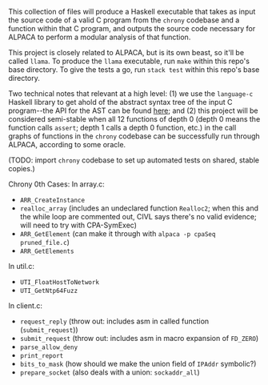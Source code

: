 This collection of files will produce a Haskell executable
that takes as input the source code of a valid C program
from the `chrony` codebase and a function within that C
program, and outputs the source code necessary for ALPACA
to perform a modular analysis of that function.

This project is closely related to ALPACA, but is its own
beast, so it'll be called `llama`. To produce the `llama` 
executable, run `make` within this repo's base directory.
To give the tests a go, run `stack test` within this repo's
base directory.

Two technical notes that relevant at a high level:
(1) we use the `language-c` Haskell library to get ahold of
the abstract syntax tree of the input C program--the API for
the AST can be found 
[here](https://hackage.haskell.org/package/language-c-0.8.3/docs/Language-C-Syntax-AST.html); 
and (2) this project will be
considered semi-stable when all 12 functions of depth 0
(depth 0 means the function calls `assert`; depth 1 calls a 
depth 0 function, etc.) in the call graphs of functions in
the `chrony` codebase can be successfully run through 
ALPACA, according to some oracle.

(TODO: import `chrony` codebase to set up automated tests 
on shared, stable copies.)

Chrony 0th Cases:
In array.c:

*  `ARR_CreateInstance`
*  `realloc_array` (includes an undeclared function `Realloc2`; when this and the while loop are commented out, CIVL says there's no valid evidence; will need to try with CPA-SymExec)
*  `ARR_GetElement` (can make it through with `alpaca -p cpaSeq pruned_file.c`)
*  `ARR_GetElements`

In util.c:

*  `UTI_FloatHostToNetwork` 
*  `UTI_GetNtp64Fuzz`

In client.c:

*  `request_reply` (throw out: includes asm in called function (`submit_request`))
*  `submit_request` (throw out: includes asm in macro expansion of `FD_ZERO`)
*  `parse_allow_deny`
*  `print_report`
*  `bits_to_mask` (how should we make the union field of `IPAddr` symbolic?)
*  `prepare_socket` (also deals with a union: `sockaddr_all`)